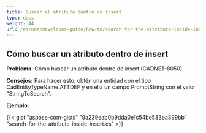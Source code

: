 ```yaml
---
title: Buscar el atributo dentro de insert
type: docs
weight: 44
url: /es/net/developer-guide/how-to/search-for-the-attribute-inside-insert/
---
```


## **Cómo buscar un atributo dentro de insert**

**Problema:** Cómo buscar un atributo dentro de insert (CADNET-8050).

**Consejos:** Para hacer esto, obtén una entidad con el tipo CadEntityTypeName.ATTDEF y en ella un campo PromptString con el valor "StringToSearch".

**Ejemplo:**

{{< gist "aspose-com-gists" "9a239eab0b9dda0e1c54be533ea399bb" "search-for-the-attribute-inside-insert.cs" >}}
